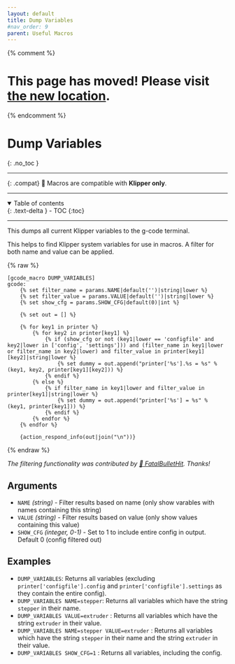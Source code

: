 ```yaml
---
layout: default
title: Dump Variables
#nav_order: 9
parent: Useful Macros
---
```

{% comment %} 
# This page has moved! Please visit [the new location](https://ellis3dp.com/Print-Tuning-Guide/articles/useful_macros/dump_variables.html).
{% endcomment %}
# Dump Variables
{: .no_toc }

---

{: .compat}
:dizzy: Macros are compatible with **Klipper only**.

---

<details open markdown="block">
  <summary>
    Table of contents
  </summary>
  {: .text-delta }
- TOC
{:toc}
</details>

---
This dumps all current Klipper variables to the g-code terminal. 

This helps to find Klipper system variables for use in macros. A filter for both name and value can be applied.

{% raw %}
```
[gcode_macro DUMP_VARIABLES]
gcode:
    {% set filter_name = params.NAME|default('')|string|lower %}
    {% set filter_value = params.VALUE|default('')|string|lower %}
    {% set show_cfg = params.SHOW_CFG|default(0)|int %}
    
    {% set out = [] %}

    {% for key1 in printer %}
        {% for key2 in printer[key1] %}
            {% if (show_cfg or not (key1|lower == 'configfile' and key2|lower in ['config', 'settings'])) and (filter_name in key1|lower or filter_name in key2|lower) and filter_value in printer[key1][key2]|string|lower %}
                {% set dummy = out.append("printer['%s'].%s = %s" % (key1, key2, printer[key1][key2])) %}
            {% endif %}
        {% else %}
            {% if filter_name in key1|lower and filter_value in printer[key1]|string|lower %}
                {% set dummy = out.append("printer['%s'] = %s" % (key1, printer[key1])) %}
            {% endif %}
        {% endfor %}
    {% endfor %}
    
    {action_respond_info(out|join("\n"))}

```
{% endraw %}

*The filtering functionality was contributed by [:page_facing_up: FatalBulletHit](https://github.com/FatalBulletHit). Thanks!*
## Arguments
- `NAME` *(string)* - Filter results based on name (only show varables with names containing this string)
- `VALUE` *(string)* - Filter results based on value (only show values containing this value)
- `SHOW_CFG` *(integer, 0-1)* - Set to 1 to include entire config in output. Default 0 (config filtered out)

## Examples
- `DUMP_VARIABLES`: Returns all variables (excluding `printer['configfile'].config` and `printer['configfile'].settings` as they contain the entire config).
- `DUMP_VARIABLES NAME=stepper`: Returns all variables which have the string `stepper` in their name.
- `DUMP_VARIABLES VALUE=extruder` : Returns all variables which have the string `extruder` in their value.
- `DUMP_VARIABLES NAME=stepper VALUE=extruder` : Returns all variables which have the string `stepper` in their name and the string `extruder` in their value.
- `DUMP_VARIABLES SHOW_CFG=1` : Returns all variables, including the config.